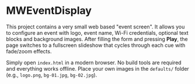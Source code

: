 # MWEventDisplay

This project contains a very small web based "event screen". It allows you to configure an event with logo, event name, Wi-Fi credentials, optional text blocks and background images. After filling the form and pressing **Play**, the page switches to a fullscreen slideshow that cycles through each cue with fade/zoom effects.

Simply open `index.html` in a modern browser. No build tools are required and everything works offline. Place your own images in the `defaults/` folder (e.g., `logo.png`, `bg-01.jpg`, `bg-02.jpg`).
